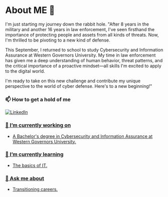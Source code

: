 # About ME 👋

I'm just starting my journey down the rabbit hole. "After 8 years in the military and another 16 years in law enforcement, I've seen firsthand the importance of protecting people and assets from all kinds of threats. Now, I'm thrilled to be pivoting to a new kind of defense.

​This September, I returned to school to study Cybersecurity and Information Assurance at Western Governors University. My time in law enforcement has given me a deep understanding of human behavior, threat patterns, and the critical importance of a proactive mindset—all skills I'm excited to apply to the digital world.

​I'm ready to take on this new challenge and contribute my unique perspective to the world of cyber defense. Here's to a new beginning!"

### 📫 How to get a hold of me
 <div display="flex">
  <a href="https://www.linkedin.com/in/richardpblair/">
    <img src="https://img.shields.io/badge/linkedin-%230077B5.svg?style=for-the-badge&logo=linkedin&logoColor=white" alt="LinkedIn"/>

### 🔭 I’m currently working on 
- A Bachelor's degree in Cybersecurity and Information Assurance at Western Governors University.

### 🌱 I’m currently learning 
- The basics of IT.

### 💬 Ask me about 
- Transitioning careers.
